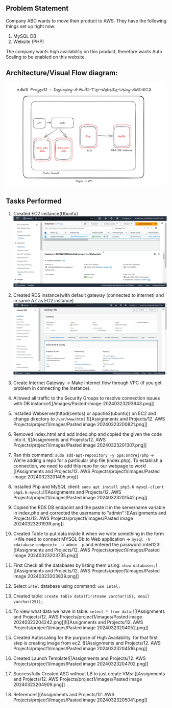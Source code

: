 ## Problem Statement

Company ABC wants to move their product to AWS. They have the following things set up right now:

1. MySQL DB
2. Website (PHP)

The company wants high availability on this product, therefore wants Auto Scaling to be enabled on this website.

## Architecture/Visual Flow diagram:

![](images/architecture-diagram.png)

## Tasks Performed

1. Created EC2 instance(Ubuntu)![](images/Pasted-image-20240323193833.png)

2. Created RDS instance(with default gateway (connected to internet) and in same AZ as EC2 instance)![](images/Pasted-image-20240323195411.png)
3. Create Internet Gateway -> Make Internet flow through VPC (if you get problem in connecting the instance).
4. Allowed all traffic to the Security Groups to resolve connection issues with DB instance![[/images/Pasted-image-20240323203643.png]]
5. Installed Webserver(httpd(centos) or apache2(ubuntu)) on EC2 and change directory to `/var/www/html` ![[Assignments and Projects/12. AWS Projects/project1/images/Pasted image 20240323200821.png]]
6. Removed index.html and add index.php and copied the given the code into it. ![[Assignments and Projects/12. AWS Projects/project1/images/Pasted image 20240323201307.png]]
7. Ran this command: `sudo add-apt-repository -y ppa:ondrej/php` -> We're adding a repo for a particular php file (index.php). To establish a connection, we need to add this repo for our webpage to work![[Assignments and Projects/12. AWS Projects/project1/images/Pasted image 20240323201405.png]]
8. Installed Php and MySQL client: `sudo apt install php5.6 mysql-client php5.6-mysqli`![[Assignments and Projects/12. AWS Projects/project1/images/Pasted image 20240323201542.png]]
9. Copied the RDS DB endpoint and the paste it in the servername variable in index.php and corrected the username to "admin" ![[Assignments and Projects/12. AWS Projects/project1/images/Pasted image 20240323201939.png]]
10. Created Table to put data inside it when we write something in the form ->We need to connect MYSQL Db to Web application -> `mysql -h <database-endpoint> -u admin -p` and entered the password: intel123![[Assignments and Projects/12. AWS Projects/project1/images/Pasted image 20240323203735.png]]
11. First Check all the databases by listing them using: `show databases;`![[Assignments and Projects/12. AWS Projects/project1/images/Pasted image 20240323203839.png]]
12. Select `intel` database using command: `use intel;`
13. Created table: `create table data(firstname varchar(15), email varchar(25));`
14. To view what data we have in table: `select * from data;`![[Assignments and Projects/12. AWS Projects/project1/images/Pasted image 20240323204242.png]]![[Assignments and Projects/12. AWS Projects/project1/images/Pasted image 20240323204052.png]]
15. Created Autoscaling for the purpose of High Availability. for that first step is creating image from ec2. ![[Assignments and Projects/12. AWS Projects/project1/images/Pasted image 20240323204516.png]]
16. Created Launch Template![[Assignments and Projects/12. AWS Projects/project1/images/Pasted image 20240323204702.png]]
17. Successfully Created ASG without LB to just create VMs:![[Assignments and Projects/12. AWS Projects/project1/images/Pasted image 20240323204909.png]]
18. Reference:![[Assignments and Projects/12. AWS Projects/project1/images/Pasted image 20240323205041.png]]
